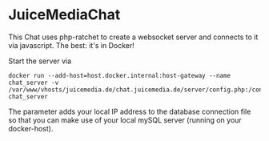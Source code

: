 # JuiceMediaChat

This Chat uses php-ratchet to create a websocket server and connects to it via javascript. The best: it's in Docker!

Start the server via 
```
docker run --add-host=host.docker.internal:host-gateway --name chat_server -v /var/www/vhosts/juicemedia.de/chat.juicemedia.de/server/config.php:/config.php chat_server
```

The parameter adds your local IP address to the database connection file so that you can make use of your local mySQL server (running on your docker-host).
